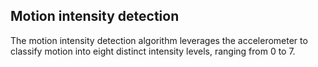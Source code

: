 ## Motion intensity detection

The motion intensity detection algorithm leverages the accelerometer to classify motion into eight distinct intensity levels, ranging from 0 to 7.
